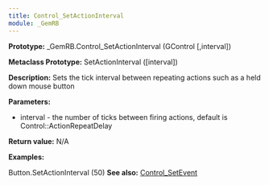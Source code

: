 ```yaml
---
title: Control_SetActionInterval
module: _GemRB
---
```


**Prototype:** _GemRB.Control_SetActionInterval (GControl [,interval])

**Metaclass Prototype:** SetActionInterval ([interval])

**Description:** Sets the tick interval between repeating actions such as a held down mouse button

**Parameters:** 
* interval - the number of ticks between firing actions, default is Control::ActionRepeatDelay

**Return value:** N/A

**Examples:**

Button.SetActionInterval (50)
**See also:** [Control_SetEvent](Control_SetEvent.md)
